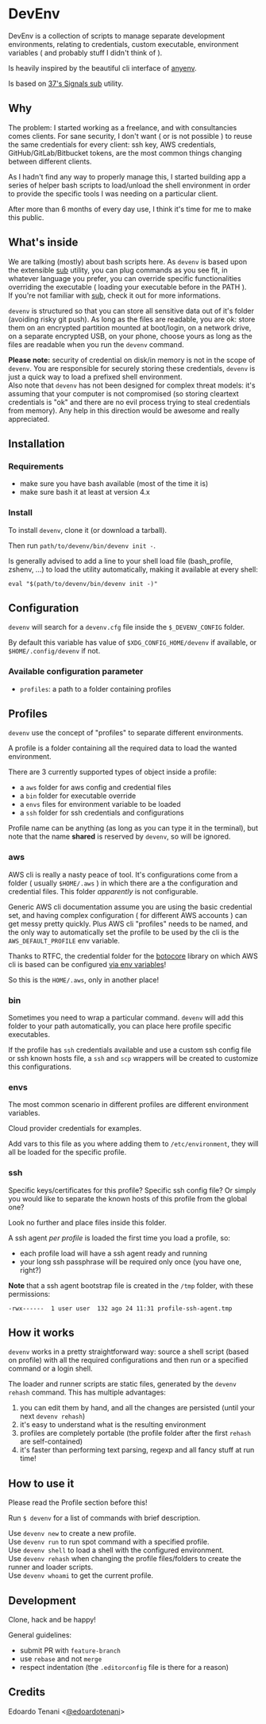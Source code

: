 # DevEnv

DevEnv is a collection of scripts to manage separate development environments,
relating to credentials, custom executable, environment variables ( and probably
stuff I didn't think of ).

Is heavily inspired by the beautiful cli interface of [anyenv][anyenv].

Is based on [37's Signals sub][sub] utility.

## Why

The problem: I started working as a freelance, and with consultancies comes clients.
For sane security, I don't want ( or is not possible ) to reuse the same credentials
for every client: ssh key, AWS credentials, GitHub/GitLab/Bitbucket tokens,
are the most common things changing between different clients.

As I hadn't find any way to properly manage this, I started building app a series
of helper bash scripts to load/unload the shell environment in order to provide
the specific tools I was needing on a particular client.

After more than 6 months of every day use, I think it's time for me to make this
public.

## What's inside

We are talking (mostly) about bash scripts here. As `devenv` is based upon the
extensible [sub][sub] utility, you can plug commands as you see fit, in whatever
language you prefer, you can override specific functionalities overriding the
executable ( loading your executable before in the PATH ).  
If you're not familiar with [sub][sub], check it out for more informations.

`devenv` is structured so that you can store all sensitive data out of it's folder
(avoiding risky git push). As long as the files are readable, you are ok: store
them on an encrypted partition mounted at boot/login, on a network drive, on a
separate encrypted USB, on your phone, choose yours as long as the files are
readable when you run the `devenv` command.

**Please note:** security of credential on disk/in memory is not in the scope of `devenv`.
You are responsible for securely storing these credentials, `devenv` is just a 
quick way to load a prefixed shell environment.  
Also note that `devenv` has not been designed for complex threat models: it's
assuming that your computer is not compromised (so storing cleartext credentials
is "ok" and there are no evil process trying to steal credentials from memory).
Any help in this direction would be awesome and really appreciated. 

## Installation

### Requirements

- make sure you have bash available (most of the time it is)
- make sure bash it at least at version 4.x

### Install

To install `devenv`, clone it (or download a tarball).

Then run `path/to/devenv/bin/devenv init -`.

Is generally advised to add a line to your shell load file (bash_profile, zshenv, ...)
to load the utility automatically, making it available at every shell:

```
eval "$(path/to/devenv/bin/devenv init -)"
```

## Configuration

`devenv` will search for a `devenv.cfg` file inside the `$_DEVENV_CONFIG` folder.

By default this variable has value of `$XDG_CONFIG_HOME/devenv` if available, or
`$HOME/.config/devenv` if not.

### Available configuration parameter

- `profiles`: a path to a folder containing profiles

## Profiles

`devenv` use the concept of "profiles" to separate different environments.

A profile is a folder containing all the required data to load the wanted environment.

There are 3 currently supported types of object inside a profile:

- a `aws` folder for aws config and credential files
- a `bin` folder for executable override
- a `envs` files for environment variable to be loaded
- a `ssh` folder for ssh credentials and configurations

Profile name can be anything (as long as you can type it in the terminal), but
note that the name **shared** is reserved by `devenv`, so will be ignored.

### aws

AWS cli is really a nasty peace of tool. It's configurations come from a folder
( usually `$HOME/.aws` ) in which there are a the configuration and credential
files. This folder _apparently_ is not configurable.

Generic AWS cli documentation assume you are using the basic credential set, and
having complex configuration ( for different AWS accounts ) can get messy pretty
quickly. Plus AWS cli "profiles" needs to be named, and the only way to 
automatically set the profile to be used by the cli is the `AWS_DEFAULT_PROFILE`
env variable. 

Thanks to RTFC, the credential folder for the [botocore][botocore] library on 
which AWS cli is based can be configured [via env variables][botocore-envs]!

So this is the `HOME/.aws`, only in another place!

### bin

Sometimes you need to wrap a particular command. `devenv` will add this folder
to your path automatically, you can place here profile specific executables.

If the profile has `ssh` credentials available and use a custom ssh config file
or ssh known hosts file, a `ssh` and `scp` wrappers will be created to customize
this configurations.

### envs

The most common scenario in different profiles are different environment variables.

Cloud provider credentials for examples.

Add vars to this file as you where adding them to `/etc/environment`, they will
all be loaded for the specific profile.


### ssh

Specific keys/certificates for this profile? Specific ssh config file? Or simply
you would like to separate the known hosts of this profile from the global one?

Look no further and place files inside this folder.

A ssh agent *per profile* is loaded the first time you load a profile, so:

- each profile load will have a ssh agent ready and running
- your long ssh passphrase will be required only once (you have one, right?)

**Note** that a ssh agent bootstrap file is created in the `/tmp` folder, with
these permissions:

```
-rwx------  1 user user  132 ago 24 11:31 profile-ssh-agent.tmp
```


## How it works

`devenv` works in a pretty straightforward way: source a shell script (based on
profile) with all the required configurations and then run or a specified command
or a login shell.

The loader and runner scripts are static files, generated by the `devenv rehash`
command. This has multiple advantages:

1. you can edit them by hand, and all the changes are persisted (until your next
`devenv rehash`)
1. it's easy to understand what is the resulting environment
1. profiles are completely portable (the profile folder after the first `rehash`
are self-contained)
1. it's faster than performing text parsing, regexp and all fancy stuff at run
time!

## How to use it

Please read the Profile section before this!

Run `$ devenv` for a list of commands with brief description.

Use `devenv new` to create a new profile.  
Use `devenv run` to run spot command with a specified profile.  
Use `devenv shell` to load a shell with the configured environment.  
Use `devenv rehash` when changing the profile files/folders to create the runner
and loader scripts.  
Use `devenv whoami` to get the current profile.

## Development

Clone, hack and be happy!

General guidelines:

- submit PR with `feature-branch`
- use `rebase` and not `merge`
- respect indentation (the `.editorconfig` file is there for a reason)

## Credits

Edoardo Tenani <[@edoardotenani][twitter]>

[anyenv]: https://github.com/riywo/anyenv
[sub]: https://github.com/basecamp/sub
[twitter]: https://twitter.com/edoardotenani
[botocore]: https://github.com/boto/botocore
[botocore-envs]: https://github.com/boto/botocore/blob/d10dac4f8d812b7c58e3b8f8b117ec4f520aaec1/tests/functional/__init__.py#L19
